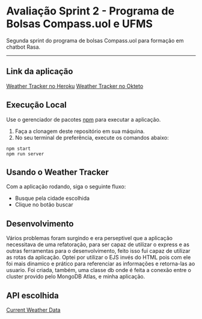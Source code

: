 # Avaliação Sprint 2 - Programa de Bolsas Compass.uol e UFMS

Segunda sprint do programa de bolsas Compass.uol para formação em chatbot Rasa.

---

## Link da aplicação

[Weather Tracker no Heroku](https://sprint-api-compass.herokuapp.com/)
[Weather Tracker no Okteto](https://sprint-2-pb-ufms-leo0liveira.cloud.okteto.net/)

## Execução Local

Use o gerenciador de pacotes [npm](https://nodejs.org/en/) para executar a aplicação.

1. Faça a clonagem deste repositório em sua máquina.
2. No seu terminal de preferência, execute os comandos abaixo:
```
npm start  
npm run server
```

## Usando o Weather Tracker

Com a aplicação rodando, siga o seguinte fluxo:

* Busque pela cidade escolhida
* Clique no botão buscar

## Desenvolvimento

Vários problemas foram surgindo e era perseptivel que a aplicação necessitava de uma refatoração, para ser capaz de utilizar o express e as outras ferramentas para o desenvolvimento, feito isso fui capaz de utilizar as rotas da aplicação. Optei por utilizar o EJS invés do HTML pois com ele foi mais dinamico e prático para referenciar as informações e retorna-las ao usuario. Foi criada, também, uma classe db onde é feita a conexão entre o cluster provido pelo MongoDB Atlas, e minha aplicação.


## API escolhida
[Current Weather Data](https://openweathermap.org/current)
